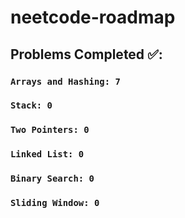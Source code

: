# neetcode-roadmap

## Problems Completed ✅:  
  ### ```Arrays and Hashing: 7```
  ### ```Stack: 0```
  ### ```Two Pointers: 0```
  ### ```Linked List: 0```
  ### ```Binary Search: 0```
  ### ```Sliding Window: 0```
